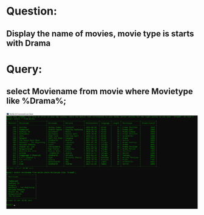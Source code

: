 # Question:
## Display the name of movies, movie type is starts with Drama

# Query:
## select Moviename from movie where Movietype like %Drama%;

![Alt Text](https://github.com/PS99003576/MySQL/blob/main/Images/Query_1.png)<br />
